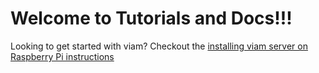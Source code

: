 # Welcome to Tutorials and Docs!!!

Looking to get started with viam? Checkout the [installing viam server on Raspberry Pi instructions](tutorials/install-on-pi.md)
